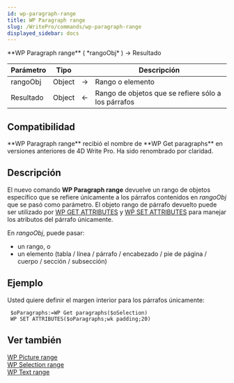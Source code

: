 ```yaml
---
id: wp-paragraph-range
title: WP Paragraph range
slug: /WritePro/commands/wp-paragraph-range
displayed_sidebar: docs
---
```


<!--REF #_command_.WP Paragraph range.Syntax-->**WP Paragraph range** ( *rangoObj* ) -> Resultado<!-- END REF-->
<!--REF #_command_.WP Paragraph range.Params-->
| Parámetro | Tipo |  | Descripción |
| --- | --- | --- | --- |
| rangoObj | Object | &#8594;  | Rango o elemento |
| Resultado | Object | &#8592; | Rango de objetos que se refiere sólo a los párrafos |

<!-- END REF-->

## Compatibilidad 

<!--REF #_command_.WP Paragraph range.Summary-->**WP Paragraph range** recibió el nombre de **WP Get paragraphs** en versiones anteriores de 4D Write Pro.<!-- END REF--> Ha sido renombrado por claridad.

## Descripción 

El nuevo comando **WP Paragraph range** devuelve un rango de objetos específico que se refiere únicamente a los párrafos contenidos en *rangoObj* que se pasó como parámetro. El objeto rango de párrafo devuelto puede ser utilizado por [WP GET ATTRIBUTES](wp-get-attributes.md) y [WP SET ATTRIBUTES](wp-set-attributes.md) para manejar los atributos del párrafo únicamente.

En *rangoObj*, puede pasar:

* un rango, o
* un elemento (tabla / línea / párrafo / encabezado / pie de página / cuerpo / sección / subsección)

## Ejemplo 

Usted quiere definir el margen interior para los párrafos únicamente:

```4d
 $oParagraphs:=WP Get paragraphs($oSelection)
 WP SET ATTRIBUTES($oParagraphs;wk padding;20)
```

## Ver también 

[WP Picture range](wp-picture-range.md)  
[WP Selection range](wp-selection-range.md)  
[WP Text range](wp-text-range.md)  